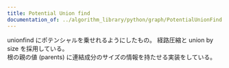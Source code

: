 ```yaml
---
title: Potential Union find 
documentation_of: ../algorithm_library/python/graph/PotentialUnionFind.py
---
```


unionfind にポテンシャルを乗せれるようにしたもの。
経路圧縮と union by size を採用している。  
根の親の値 (parents) に連結成分のサイズの情報を持たせる実装をしている。

